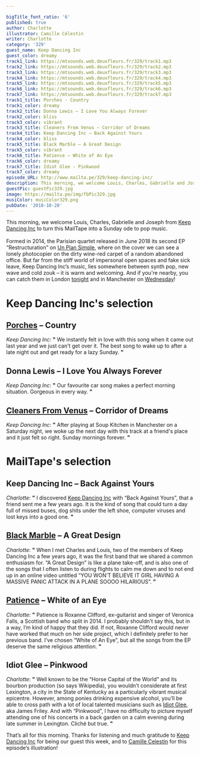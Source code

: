 ```yaml
---

bigTitle_font_ratio: '6'
published: true
author: Charlotte
illustrator: Camille Célestin
writer: Charlotte
category: '329'
guest_name: Keep Dancing Inc
guest_color: dreamy
track1_link: https://mtsounds.web.deuxfleurs.fr/329/track1.mp3
track2_link: https://mtsounds.web.deuxfleurs.fr/329/track2.mp3
track3_link: https://mtsounds.web.deuxfleurs.fr/329/track3.mp3
track4_link: https://mtsounds.web.deuxfleurs.fr/329/track4.mp3
track5_link: https://mtsounds.web.deuxfleurs.fr/329/track5.mp3
track6_link: https://mtsounds.web.deuxfleurs.fr/329/track6.mp3
track7_link: https://mtsounds.web.deuxfleurs.fr/329/track7.mp3
track1_title: Porches - Country
track1_color: dreamy
track2_title: Donna Lewis – I Love You Always Forever
track2_color: bliss
track3_color: vibrant
track3_title: Cleaners From Venus – Corridor of Dreams
track4_title: Keep Dancing Inc – Back Against Yours
track4_color: bliss
track5_title: Black Marble – A Great Design
track5_color: vibrant
track6_title: Patience – White of An Eye
track6_color: dreamy
track7_title: Idiot Glee - Pinkwood
track7_color: dreamy
episode_URL: http://www.mailta.pe/329/keep-dancing-inc/
description: This morning, we welcome Louis, Charles, Gabrielle and Joseph from Keep Dancing Inc to turn this MailTape into a Sunday ode to pop music.  Formed in 2014, the Parisian quartet released in June 2018 its second EP “Restructuration” on Un Plan Simple, where on the cover we can see a lonely photocopier on the dirty wine-red carpet of a random abandoned office. But far from the stiff world of impersonal open spaces and fake sick leave, Keep Dancing Inc’s music, lies somewhere between synth pop, new wave and cold zouk – it is warm and welcoming.
guestPic: guestPic329.jpg
image: https://mailta.pe/img/fbPic329.jpg
musiColor: musiColor329.png
pubDate: '2018-10-28'
---
```


This morning, we welcome Louis, Charles, Gabrielle and Joseph from [Keep Dancing Inc](https://www.facebook.com/keepdancinginc/) to turn this MailTape into a Sunday ode to pop music.
<br><br>
Formed in 2014, the Parisian quartet released in June 2018 its second EP “Restructuration” on [Un Plan Simple](http://www.un-plan-simple.com/fr/keep-dancing-inc/), where on the cover we can see a lonely photocopier on the dirty wine-red carpet of a random abandoned office. But far from the stiff world of impersonal open spaces and fake sick leave, Keep Dancing Inc’s music, lies somewhere between synth pop, new wave and cold zouk – it is warm and welcoming.
And if you're nearby, you can catch them in London [tonight](https://www.facebook.com/events/2344989058907773/) and in Manchester on [Wednesday](https://www.facebook.com/events/944969792375494/)!


# Keep Dancing Inc's selection

## [Porches](https://porchesmusic.bandcamp.com/) – Country
_Keep Dancing Inc_:  **"**  We instantly felt in love with this song when it came out last year and we just can't get over it. The best song to wake up to after a late night out and get ready for a lazy Sunday.  **"** 

## Donna Lewis – I Love You Always Forever
_Keep Dancing Inc_:  **"**  Our favourite car song makes a perfect morning situation. Gorgeous in every way.  **"** 

## [Cleaners From Venus](https://thecleanersfromvenus.bandcamp.com/) – Corridor of Dreams
_Keep Dancing Inc_:  **"**  After playing at Soup Kitchen in Manchester on a Saturday night, we woke up the next day with this track at a friend's place and it just felt so right. Sunday mornings forever.  **"** 


# MailTape's selection

## Keep Dancing Inc – Back Against Yours
_Charlotte_:  **"**  I discovered [Keep Dancing Inc](https://www.facebook.com/keepdancinginc/) with “Back Against Yours”, that a friend sent me a few years ago. It is the kind of song that could turn a day full of missed buses, dog shits under the left shoe, computer viruses and lost keys into a good one.  **"** 

## [Black Marble](https://blackmarble.bandcamp.com/) – A Great Design
_Charlotte_:  **"**  When I met Charles and Louis, two of the members of Keep Dancing Inc a few years ago, it was the first band that we shared a common enthusiasm for. “A Great Design” is like a plane take-off, and is also one of the songs that I often listen to during flights to calm me down and to not end up in an online video untitled “YOU WON’T BELIEVE IT GIRL HAVING A MASSIVE PANIC ATTACK IN A PLANE SOOOO HILARIOUS”.  **"** 

## [Patience](https://patienceisavirtue.bandcamp.com/) – White of an Eye
_Charlotte_:  **"**  Patience is Roxanne Clifford, ex-guitarist and singer of Veronica Falls, a Scottish band who split in 2014. I probably shouldn’t say this, but in a way, I’m kind of happy that they did. If not, Roxanne Clifford would never have worked that much on her side project, which I definitely prefer to her previous band. I’ve chosen “White of An Eye”, but all the songs from the EP deserve the same religious attention.  **"** 

## Idiot Glee – Pinkwood
_Charlotte_:  **"**  Well known to be the “Horse Capital of the World” and its bourbon production (so says Wikipedia), you wouldn’t considerate at first Lexington, a city in the State of Kentucky as a particularly vibrant musical epicentre. However, among ponies drinking expensive alcohol, you’ll be able to cross path with a lot of local talented musicians such as [Idiot Glee](https://idiotglee.bandcamp.com/), aka James Friley. And with “Pinkwood”, I have no difficulty to picture myself attending one of his concerts in a back garden on a calm evening during late summer in Lexington. Cliché but true.  **"** 


That’s all for this morning. Thanks for listening and much gratitude to [Keep Dancing Inc](https://www.facebook.com/keepdancinginc/) for being our guest this week, and to [Camille Celestin](http://bravocamo.studio/) for this episode’s illustration!
